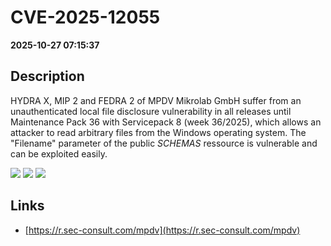 # CVE-2025-12055

**2025-10-27 07:15:37**

## Description
HYDRA X, MIP 2 and FEDRA 2 of MPDV Mikrolab GmbH suffer from an unauthenticated local file disclosure vulnerability in all releases until Maintenance Pack 36 with Servicepack 8 (week 36/2025), which allows an attacker to read arbitrary files from the Windows operating system. The "Filename" parameter of the public $SCHEMAS$ ressource is vulnerable and can be exploited easily.

![](https://img.shields.io/static/v1?label=Score&message=7.5&color=red)
![](https://img.shields.io/static/v1?label=Severity&message=HIGH&color=red)
![](https://img.shields.io/static/v1?label=CWE&message=Traversal&color=green)

## Links
- [https://r.sec-consult.com/mpdv](https://r.sec-consult.com/mpdv)
